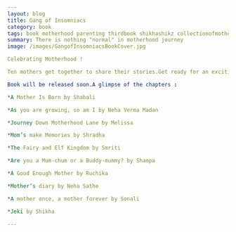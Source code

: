 ```yaml
---
layout: blog
title: Gang of Insomniacs
category: book
tags: book motherhood parenting thirdbook shikhashikz collectionofmotherhoodstories 
summary: There is nothing "normal" in motherhood journey
image: /images/GangofInsomniacsBookCover.jpg

Celebrating Motherhood ! 

Ten mothers get together to share their stories.Get ready for an exciting ride and be ready to cry , laugh and get hysterical.Mind you it's not a sane world and neither we term ourselves as normal and ordinary.Welcome to the world !

Book will be released soon.A glimpse of the chapters :

*A Mother Is Born by Shabali

*As you are growing, so am I by Neha Verma Madan

*Journey Down Motherhood Lane by Melissa

*Mom’s make Memories by Shradha

*The Fairy and Elf Kingdom by Smriti

*Are you a Mum-chum or a Buddy-mummy? by Shampa

*A Good Enough Mother by Ruchika

*Mother’s diary by Neha Sathe

*A mother once, a mother forever by Sonali

*Jeki by Shikha

---
```

